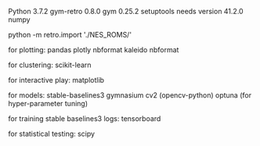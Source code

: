 Python 3.7.2
gym-retro 0.8.0
gym 0.25.2
setuptools needs version 41.2.0
numpy

python -m retro.import './NES_ROMS/'

for plotting:
pandas
plotly
nbformat
kaleido
nbformat

for clustering:
scikit-learn


for interactive play:
matplotlib


for models:
stable-baselines3
gymnasium
cv2 (opencv-python)
optuna (for hyper-parameter tuning)

for training stable baselines3 logs:
tensorboard


for statistical testing:
scipy
